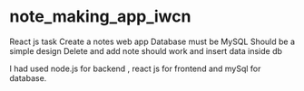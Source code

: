 # note_making_app_iwcn

React js task 
Create a notes web app 
Database must be MySQL
Should be a simple design 
Delete and add note should work and insert data inside db


I had used node.js for backend , react js for frontend and mySql for database.
